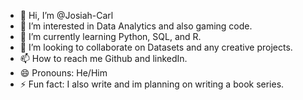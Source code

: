 - 👋 Hi, I’m @Josiah-Carl
- 👀 I’m interested in Data Analytics and also gaming code.
- 🌱 I’m currently learning Python, SQL, and R.
- 💞️ I’m looking to collaborate on Datasets and any creative projects.
- 📫 How to reach me Github and linkedIn.
- 😄 Pronouns: He/Him
- ⚡ Fun fact: I also write and im planning on writing a book series.

<!---
Josiah-Carl/Josiah-Carl is a ✨ special ✨ repository because its `README.md` (this file) appears on your GitHub profile.
You can click the Preview link to take a look at your changes.
--->

